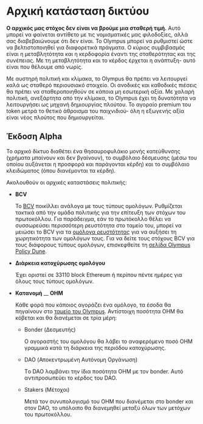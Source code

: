 # Αρχική κατάσταση δικτύου

**Ο αρχικός μας στόχος δεν είναι να βρούμε μια σταθερή τιμή.** Αυτό μπορεί να φαίνεται αντίθετο με τις νομισματικές μας φιλοδοξίες, αλλά σας διαβεβαιώνουμε ότι δεν είναι. Το Olympus μπορεί να ρυθμιστεί ώστε να βελτιστοποιηθεί για διαφορετικά πράγματα. Ο κύριος συμβιβασμός είναι η μεταβλητότητα και η κερδοφορία έναντι της σταθερότητας και της συνέπειας. Με τη μεταβλητότητα και το κέρδος έρχεται η ανάπτυξη- αυτό είναι που θέλουμε από νωρίς.

Με αυστηρή πολιτική και κλίμακα, το Olympus θα πρέπει να λειτουργεί καλά ως σταθερό περιουσιακό στοιχείο. Οι ανοδικές και καθοδικές πιέσεις θα πρέπει να σταθεροποιηθούν σε κάποια μη εσωτερική αξία. Με χαλαρή πολιτική, ανεξάρτητα από την κλίμακα, το Olympus έχει τη δυνατότητα να λειτουργήσει ως μηχανή δημιουργίας πλούτου. Το αγοραίο premium του token μετρά το θετικό άθροισμα του παιχνιδιού- όλη η εξωγενής αξία είναι νέος πλούτος που δημιουργείται.

## **Έκδοση** Alpha <a href="#alpha-state" id="alpha-state"></a>

Το αρχικό δίκτυο διαθέτει ένα θησαυροφυλάκιο μονής κατεύθυνσης (χρήματα μπαίνουν και δεν βγαίνουν), το συμβόλαιο δέσμευσης (μέσω του οποίου αυξάνεται η προσφορά και παράγονται κέρδη) και το συμβόλαιο κλειδώματος (όπου διανέμονται τα κέρδη).

Ακολουθούν οι αρχικές καταστάσεις πολιτικής:

*   **BCV**

    Το [BCV](https://docs.olympusdao.finance/references/glossary#bcv) ποικίλλει ανάλογα με τους τύπους ομολόγων. Ρυθμίζεται τακτικά από την ομάδα πολιτικής για την επίτευξη των στόχων του πρωτοκόλλου. Για παράδειγμα, εάν το πρωτόκολλο θέλει να συσσωρεύσει περισσότερη ρευστότητα στο ταμείο του, μπορεί να μειώσει το BCV για τα [ομόλογα ρευστότητας](https://docs.olympusdao.finance/references/glossary#liquidity-bonds) για να αυξήσει τη χωρητικότητα των ομολόγων τους. Για να δείτε τους στόχους BCV για τους διάφορους τύπους ομολόγων, επισκεφθείτε τη [σελίδα Olympus Policy Dune](https://dune.xyz/shadow/Olympus-Policy).
*   **Διάρκεια κατοχύρωσης ομολόγου**

    Έχει οριστεί σε 33110 block Ethereum ή περίπου πέντε ημέρες για όλους τους τύπους ομολόγων.
*   **Κατανομή** __ **OHM**

    Κάθε φορά που κάποιος αγοράζει ένα ομόλογο, τα έσοδα θα πηγαίνουν στο [ταμείο του Olympus](https://docs.olympusdao.finance/references/contracts#treasury). Αντίστοιχη ποσότητα OHM θα κόβεται και θα διανέμεται σε τρία μέρη:

    *   Bonder (Δεσμευτής)&#x20;

        Ο αγοραστής του ομολόγου θα λάβει το αναφερόμενο ποσό OHM γραμμικά κατά τη διάρκεια της περιόδου κατοχύρωσης.
    *   DAO (Αποκεντρωμένη Αυτόνομη Οργάνωση)&#x20;

        Tο DAO λαμβάνει την ίδια ποσότητα OHM με τον bonder. Αυτό αντιπροσωπεύει το κέρδος του DAO.
    *   Stakers (Μέτοχοι)&#x20;

        Μετά τον συνυπολογισμό του OHM που διανέμεται στο bonder και στον DAO, το υπόλοιπο θα διανεμηθεί μεταξύ όλων των μετόχων του πρωτοκόλλου.
